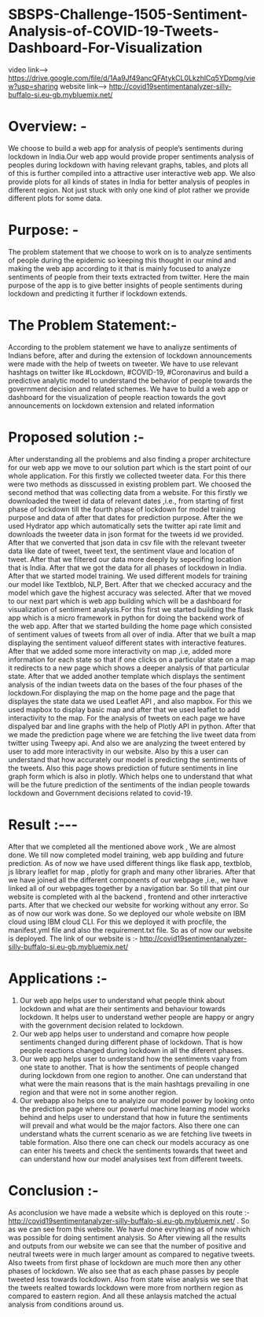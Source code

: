 # SBSPS-Challenge-1505-Sentiment-Analysis-of-COVID-19-Tweets-Dashboard-For-Visualization
video link--> https://drive.google.com/file/d/1Aa9Jf49ancQFAtykCL0LkzhlCq5YDpmg/view?usp=sharing
website link--> http://covid19sentimentanalyzer-silly-buffalo-si.eu-gb.mybluemix.net/ 
# Overview: -
We choose to build a web app for analysis of people’s sentiments during lockdown in India.Our web app would provide proper sentiments analysis of peoples during lockdown with having relevant graphs, tables, and plots all of this is further compiled into a attractive user interactive web app. We also provide plots for all kinds of states in India for better analysis of peoples in different region. Not just stuck with only one kind of plot rather we provide different plots for some data.


# Purpose: - 
The problem statement that we choose to work on is to analyze sentiments of people during the epidemic so keeping this thought in our mind and making the web app according to it that is mainly focused to analyze sentiments of people from their texts extracted from twitter. Here the main purpose of the app is to give better insights of people sentiments during lockdown and predicting it further if lockdown extends. 

# The Problem Statement:-
According to the problem statement we have to analiyze sentiments of Indians before, after and during  the extension of lockdown announcements were made with the help of tweets on tweeter. We have to use relevant hashtags on twitter like #Lockdown, #COVID-19, #Coronavirus and build a predictive analytic model to understand the behavior of people towards the government decision and related schemes. We have to build a web app or dashboard for the visualization of people reaction towards the govt announcements on lockdown extension and related information

#  Proposed solution  :-  
After understanding all the problems and also finding a proper architecture for our web app we move to our solution part which is the start point of our whole application. For this firstly we collected tweeter data. For this there were two methods as disscussed in existing problem part. We choosed the second method that was collecting data from a website. For this firstly we downloaded the tweet id data of relevant dates ,i.e., from starting of first phase of lockdown till the fourth phase of lockdown for model training purpose and data of after that dates for prediction purpose. After the we used Hydrator app which automatically sets the twitter api rate limit and downloads the tweeter data in json format for the tweets id we provided. After that we converted that json data in csv file with the relevant tweeter data like date of tweet, tweet text, the sentiment vlaue and location of tweet. After that we filtered our data more deeply by sepecifing location that is India. After that we got the data for all phases of lockdown in India. After that we started model training. We used different models for training our model like Textblob, NLP, Bert. After that we checked accuracy and the model which gave the highest accuracy was selected. After that we moved to our next part which is web app building which will be a dashboard for visualization of sentiment analysis.For this first we started building the flask app which is a micro framework in python for doing the backend work of the web app. After that we started building the home page which consisted of sentiment values of tweets from all over of india. After that we built a map displaying the sentiment valueof different states with interactive features. After that we added some more interactivity on map ,i.e, added more information for each state so that if one clicks on a particular state on a map it redirects to a new page which shows a deeper analysis of that particular state. After that we added another template which displays the sentiment analysis of the indian tweets data on the bases of the four phases of the lockdown.For displaying the map on the home page and the page that displayes the state data we used Leaflet API , and also mapbox. For this we used mapbox to display basic map and after that we used leaflet to add interactivity to the map. For the analysis of tweets on each page we have dispalyed bar and line graphs with the help of  Plotly API in python. After that we made the prediction page where we are fetching the live tweet data from twitter using Tweepy api. And also we are analyzing the tweet entered by user to add more interactivity in our website. Also by this a user can understand that how accurately our model is predicting the sentiments of the tweets. Also this page shows prediction of future sentiments in line graph form which is also in plotly. Which helps one to understand that what will be the future prediction of the sentiments of the indian people towards lockdown and Government decisions related to covid-19.


# Result :---  
After that we completed all the mentioned above work , We are almost done. We till now completed model training, web app building and future prediction. As of now we have used different things like flask app, textblob, js library leaflet for map , plotly for graph and many other libraries. After that we have joined all the different components of our webpage ,i.e., we have linked all of our webpages together by a navigation bar. So till that pint our website is completed with al the backend , frontend and other inrteractive parts. After that we checked our website for working without any error. So as of now our work was done. So we deployed our whole website on IBM cloud using IBM cloud CLI. For this we deployed it with procfile, the manifest.yml file and also the requirement.txt file. So as of now our website is deployed. The link of our website is :-  http://covid19sentimentanalyzer-silly-buffalo-si.eu-gb.mybluemix.net/             

# Applications :-
 1. Our web app helps user to understand what people think about lockdown and what are their sentiments and behaviour towards lockdown. It helps user to understand wether people are happy or angry with the government decision related to lockdown. 
2. Our web app helps user to understand and comapre how people sentiments changed during different phase of lockdown. That is how people reactions changed during lockdown in all the diferent phases.
3. Our web app helps user to understand how the sentiments vaary from one state to another. That is how the sentiments of people changed during lockdown from one region to another. One can understand that what were the main reasons that is the main hashtags prevailing in one region and that were not in some another region.
4. Our webapp also helps one to analyize our model power by looking onto the prediction page where our powerful machine learning model works behind and helps user to understand that how in future the sentiments will prevail and what would be the major factors. Also there one can understand  whats the current scenario as we are fetching live tweets in table formation. Also there one can check our models accuracy as one can enter his tweets and check the sentiments towards that tweet and can understand how our model analysises text from different tweets.


# Conclusion :-
As aconclusion we have made a website which is deployed on this route :- http://covid19sentimentanalyzer-silly-buffalo-si.eu-gb.mybluemix.net/     . So as we can see from this website. We have done evrything as of now which was possible for doing sentiment analysis. So After viewing all the results and outputs from our website we can see that the number of positive and neutral tweets were in much larger amount as compared to negative tweets. Also tweets from first phase of lockdown are much more then any other phases of lockdown. We also see that as each phase passes by people tweeted less towards lockdown. Also from state wise analysis we see that the tweets realted towards lockdown were more from northern region as compared to eastern region. And all these anlaysis matched  the actual analysis from conditions around us. 

